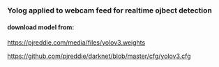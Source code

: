 ### Yolog applied to webcam feed for realtime ojbect detection
#### download model from:
https://pjreddie.com/media/files/yolov3.weights

https://github.com/pjreddie/darknet/blob/master/cfg/yolov3.cfg